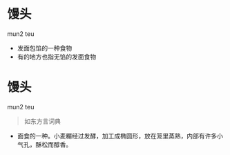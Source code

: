 # 馒头
mun2 teu
- 发面包馅的一种食物
- 有的地方也指无馅的发面食物

# 馒头
mun2 teu
> 如东方言词典
- 面食的一种。小麦糏经过发酵，加工成椭圆形，放在笼里蒸熟，内部有许多小气孔，酥松而醇香。

